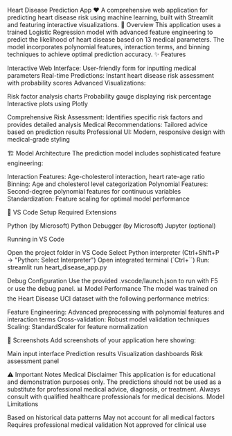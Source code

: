 Heart Disease Prediction App ❤️
A comprehensive web application for predicting heart disease risk using machine learning, built with Streamlit and featuring interactive visualizations.
🎯 Overview
This application uses a trained Logistic Regression model with advanced feature engineering to predict the likelihood of heart disease based on 13 medical parameters. The model incorporates polynomial features, interaction terms, and binning techniques to achieve optimal prediction accuracy.
✨ Features

Interactive Web Interface: User-friendly form for inputting medical parameters
Real-time Predictions: Instant heart disease risk assessment with probability scores
Advanced Visualizations:

Risk factor analysis charts
Probability gauge displaying risk percentage
Interactive plots using Plotly


Comprehensive Risk Assessment: Identifies specific risk factors and provides detailed analysis
Medical Recommendations: Tailored advice based on prediction results
Professional UI: Modern, responsive design with medical-grade styling

🏗️ Model Architecture
The prediction model includes sophisticated feature engineering:

Interaction Features: Age-cholesterol interaction, heart rate-age ratio
Binning: Age and cholesterol level categorization
Polynomial Features: Second-degree polynomial features for continuous variables
Standardization: Feature scaling for optimal model performance

🔧 VS Code Setup
Required Extensions

Python (by Microsoft)
Python Debugger (by Microsoft)
Jupyter (optional)

Running in VS Code

Open the project folder in VS Code
Select Python interpreter (Ctrl+Shift+P → "Python: Select Interpreter")
Open integrated terminal (`Ctrl+``)
Run: streamlit run heart_disease_app.py

Debug Configuration
Use the provided .vscode/launch.json to run with F5 or use the debug panel.
📊 Model Performance
The model was trained on the Heart Disease UCI dataset with the following performance metrics:

Feature Engineering: Advanced preprocessing with polynomial features and interaction terms
Cross-validation: Robust model validation techniques
Scaling: StandardScaler for feature normalization

🎨 Screenshots
Add screenshots of your application here showing:

Main input interface
Prediction results
Visualization dashboards
Risk assessment panel

⚠️ Important Notes
Medical Disclaimer
This application is for educational and demonstration purposes only. The predictions should not be used as a substitute for professional medical advice, diagnosis, or treatment. Always consult with qualified healthcare professionals for medical decisions.
Model Limitations

Based on historical data patterns
May not account for all medical factors
Requires professional medical validation
Not approved for clinical use

